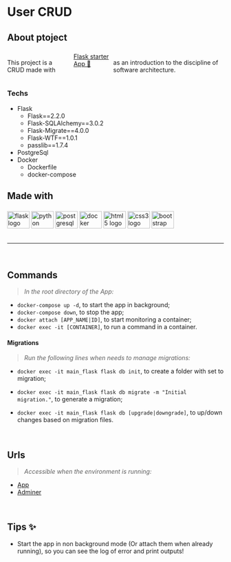 <h1 align="left">User CRUD</h1>

###

<h2 align="left">About ptoject</h2>

###

<div style="display: flex; gap: 10px">
  <p align="left">This project is a CRUD made with</p>
  <a href="https://github.com/gabrielroot/flask_starter_app">Flask starter App 🚀</a>
  <p>as an introduction to the discipline of software architecture.</p>
</div>

###

### Techs
  - Flask
    - Flask==2.2.0
    - Flask-SQLAlchemy==3.0.2
    - Flask-Migrate==4.0.0 
    - Flask-WTF==1.0.1
    - passlib==1.7.4
  - PostgreSql
  - Docker
    - Dockerfile
    - docker-compose

###

<h2 align="left">Made with</h2>

###

<div align="left">
  <img src="https://cdn.jsdelivr.net/gh/devicons/devicon/icons/flask/flask-original.svg" height="40" width="52" alt="flask logo"  />
  <img src="https://cdn.jsdelivr.net/gh/devicons/devicon/icons/python/python-original.svg" height="40" width="52" alt="python logo"  />
  <img src="https://cdn.jsdelivr.net/gh/devicons/devicon/icons/postgresql/postgresql-original.svg" height="40" width="52" alt="postgresql logo"  />
  <img src="https://cdn.jsdelivr.net/gh/devicons/devicon/icons/docker/docker-original.svg" height="40" width="52" alt="docker logo"  />
  <img src="https://cdn.jsdelivr.net/gh/devicons/devicon/icons/html5/html5-original.svg" height="40" width="52" alt="html5 logo"  />
  <img src="https://cdn.jsdelivr.net/gh/devicons/devicon/icons/css3/css3-original.svg" height="40" width="52" alt="css3 logo"  />
  <img src="https://cdn.jsdelivr.net/gh/devicons/devicon/icons/bootstrap/bootstrap-original.svg" height="40" width="52" alt="bootstrap logo"  />
</div>

<br>

---

<br>

## Commands
> *In the root directory of the App:*

- `docker-compose up -d`, to start the app in background;
- `docker-compose down`, to stop the app;
- `docker attach [APP_NAME|ID]`, to start monitoring a container;
- `docker exec -it [CONTAINER]`, to run a command in a container.

#### Migrations
> *Run the following lines when needs to manage migrations:*
- `docker exec -it main_flask flask db init`, to create a folder with set to migration;

- `docker exec -it main_flask flask db migrate -m "Initial migration."`, to generate a migration;

- `docker exec -it main_flask flask db [upgrade|downgrade]`, to up/down changes based on migration files.

<br>

## Urls
> *Accessible when the environment is running:*
  - [App](http://localhost:8000/)
  - [Adminer](http://localhost:8080/)

<br>

## Tips ✨
- Start the app in non background mode (Or attach them when already running), so you can see the log of error and print outputs!
